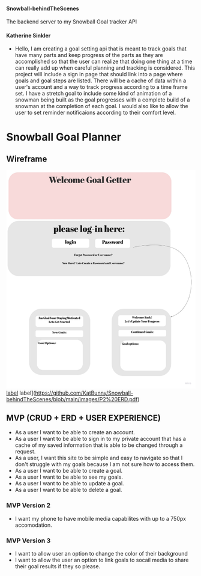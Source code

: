 #### Snowball-behindTheScenes
The backend server to my Snowball Goal tracker API

#### Katherine Sinkler
* Hello, I am creating a goal setting api that is meant to track goals that have many parts and keep progress of the parts as they are accomplished so that the user can realize that doing one thing at a time can really add up when careful planning and tracking is considered.  This project will include a sign in page that should link into a page where goals and goal steps are listed. There will be a cache of data within a user's account and a way to track progress according to a time frame set. I have a stretch goal to include some kind of animation of a snowman being built as the goal progresses with a complete build of a snowman at the completion of each goal. 
I would also like to allow the user to set reminder notificaions according to their comfort level.

# Snowball Goal Planner

## Wireframe
![Alt text](images/Snow%20Man%20wireframe.jpg)
[label](https://github.com/KatBunny/Snowball-behindTheScenes/blob/main/images/P2%20ERD.pdf)
label](https://github.com/KatBunny/Snowball-behindTheScenes/blob/main/images/P2%20ERD.pdf)


## MVP (CRUD + ERD + USER EXPERIENCE)
* As a user I want to be able to create an account.
* As a user I want to be able to sign in to my private account that has a cache of my saved information that is able to be changed through a request.
* As a user, I want this site to be simple and easy to navigate so that I don't struggle with my goals because I am not sure how to access them.
* As a user I want to be able to create a goal.
* As a user I want to be able to see my goals.
* As a user I want to be able to update a goal.
* As a user I want to be able to delete a goal.



### MVP Version 2
* I want my phone to have mobile media capabilites with up to a 750px accomodation.

### MVP Version 3
* I want to allow user an option to change the color of their background
* I want to allow the user an option to link goals to socail media to share their goal results if they so please.
